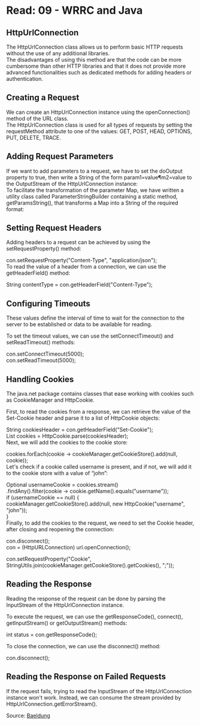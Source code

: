 # Read: 09 - WRRC and Java

## HttpUrlConnection

The HttpUrlConnection class allows us to perform basic HTTP requests without the use of any additional libraries.    
The disadvantages of using this method are that the code can be more cumbersome than other HTTP libraries and that it does not provide more advanced functionalities such as dedicated methods for adding headers or authentication.   
## Creating a Request  
We can create an HttpUrlConnection instance using the openConnection() method of the URL class.   
The HttpUrlConnection class is used for all types of requests by setting the requestMethod attribute to one of the values: GET, POST, HEAD, OPTIONS, PUT, DELETE, TRACE.   
## Adding Request Parameters   
If we want to add parameters to a request, we have to set the doOutput property to true, then write a String of the form param1=value¶m2=value to the OutputStream of the HttpUrlConnection instance:   
To facilitate the transformation of the parameter Map, we have written a utility class called ParameterStringBuilder containing a static method, getParamsString(), that transforms a Map into a String of the required format:   
## Setting Request Headers   
Adding headers to a request can be achieved by using the setRequestProperty() method:    

con.setRequestProperty("Content-Type", "application/json");       
To read the value of a header from a connection, we can use the getHeaderField() method:       

String contentType = con.getHeaderField("Content-Type");     
 
## Configuring Timeouts   
 These values define the interval of time to wait for the connection to the server to be established or data to be available for reading.    

To set the timeout values, we can use the setConnectTimeout() and setReadTimeout() methods:    

con.setConnectTimeout(5000);   
con.setReadTimeout(5000);   

## Handling Cookies   
The java.net package contains classes that ease working with cookies such as CookieManager and HttpCookie.  

First, to read the cookies from a response, we can retrieve the value of the Set-Cookie header and parse it to a list of HttpCookie objects:   

String cookiesHeader = con.getHeaderField("Set-Cookie");    
List<HttpCookie> cookies = HttpCookie.parse(cookiesHeader);   
Next, we will add the cookies to the cookie store:    

cookies.forEach(cookie -> cookieManager.getCookieStore().add(null, cookie));    
Let's check if a cookie called username is present, and if not, we will add it to the cookie store with a value of “john”:   

Optional<HttpCookie> usernameCookie = cookies.stream()    
  .findAny().filter(cookie -> cookie.getName().equals("username"));   
if (usernameCookie == null) {    
    cookieManager.getCookieStore().add(null, new HttpCookie("username", "john"));   
}   
Finally, to add the cookies to the request, we need to set the Cookie header, after closing and reopening the connection:    

con.disconnect();   
con = (HttpURLConnection) url.openConnection();    

con.setRequestProperty("Cookie",    
  StringUtils.join(cookieManager.getCookieStore().getCookies(), ";"));   
  
## Reading the Response   
Reading the response of the request can be done by parsing the InputStream of the HttpUrlConnection instance.    

To execute the request, we can use the getResponseCode(), connect(), getInputStream() or getOutputStream() methods:    

int status = con.getResponseCode();    
  
To close the connection, we can use the disconnect() method:   

con.disconnect();   

## Reading the Response on Failed Requests   
If the request fails, trying to read the InputStream of the HttpUrlConnection instance won't work. Instead, we can consume the stream provided by HttpUrlConnection.getErrorStream().   
  
  
 Source: [Baeldung](https://www.baeldung.com/java-http-request)
